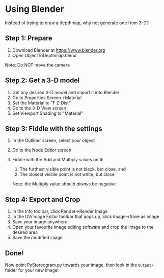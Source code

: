 # Using Blender
Instead of trying to draw a depthmap, why not generate one from 3-D?
## Step 1: Prepare
1. Download Blender at https://www.blender.org
2. Open ObjectToDepthmap.blend

Note: Do NOT move the camera
## Step 2: Get a 3-D model
1. Get any desired 3-D model and import it into Blender
2. Go to Properties Screen->Material
3. Set the Material to "F Z-Dist"
4. Go to the 3-D View screen
5. Set Viewport Shading to "Material"
## Step 3: Fiddle with the settings
1. In the Outliner screen, select your object
2. Go to the Node Editor screen
3. Fiddle with the Add and Multiply values until:
    1. The furthest visible point is not black, but close, and
    2. The closest visible point is not white, but close
    
    Note: the Multiply value should _always_ be negative
## Step 4: Export and Crop
1. In the Info toolbar, click Render->Render Image
2. In the UV/Image Editor toolbar that pops up, click Image->Save as image
3. Save your image anywhere
4. Open your favourite image editing software and crop the image to the desired area
5. Save the modified image
## Done!
Now point PyStereogram.py towards your image, then look in the `Output/` folder for your new image!
